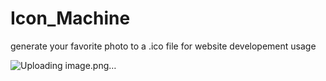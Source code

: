 # Icon_Machine
generate your favorite photo to a .ico file for website developement usage

![Uploading image.png…]()
